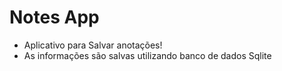 # Notes App

 - Aplicativo para Salvar anotações!
 - As informações são salvas utilizando banco de dados Sqlite

